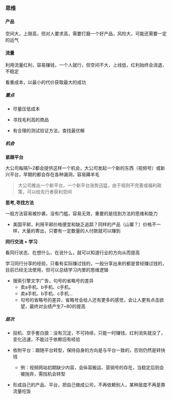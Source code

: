 ### 思维

#### 产品

空间大，上限高，但对人要求高，需要打磨一个好产品，风险大，可能还需要一定的运气



#### 流量

利用流量红利，容易赚钱，一个人就行，但空间不大，上线低，红利始终会消退，不稳定

看重成本，以最小的代价获取最大的成功



##### 重点

- 尽量压低成本

- 寻找毛利高的商品

- 有合理的测试验证方法，查找最优解



##### 机会

**紧跟平台**

大公司每隔1~2都会提供这样一个机会，大公司发起一个新的东西（视频号）或新兴平台，早期的都会存在各种漏洞，容易薅羊毛

> 大公司推出一个新平台，一个新平台涨势迅猛，由于规则不完善或福利政策，可以给先行者获利空间



**思考,寻找方法**

一般方法容易被抄袭，没有门槛，容易无效，重要的是找到方法的思维和能力

- 美国平邮，利用平邮价格便宜和缺乏追踪？同样的产品（山寨？）价格不一样，大量的寄出，只要有一定数量的人付款就可以赚到



**同行交流 + 学习**

看同行状态、在想什么、在说什么，就可以知道行业的方向从而提高



学习同行分享的经验，只看有实际赚过钱的，一般分享出来的都是曾经赚过钱的，目前已经无法使用，但可以总结学习内里的思维逻辑

- 搜索引擎文字广告，句号的省略号的差异
  - 卖a手机、b手机、c手机。
  - 卖a手机、b手机、c手机...
  - 句号的省略号的差异，省略号会给人还有更多的感觉，会让人更有点击欲望，最终对业绩产生7~80的提高



##### 层次

- 投机、空手套白狼：没有沉淀，不可持续，只能一时赚钱，红利消失就没了，变化迅速，不能过于依赖旧有经验

- 依附平台：跟随平台转型，保持自身的方向是与平台一致的，否则仍然是转快钱
  - 例：视频网站初期缺少内容，会纵容搬运、营销号的存在，当稳定后则会被抛弃，需找机会转型

- 形成自己的产品、平台，把自己做成公司，不再依赖别人，某种层度不再是靠流量吃饭